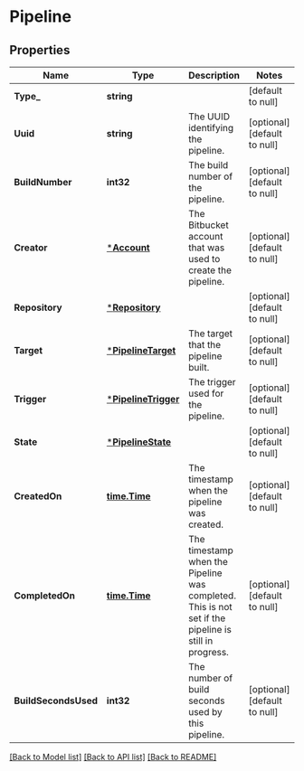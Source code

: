 # Pipeline

## Properties
Name | Type | Description | Notes
------------ | ------------- | ------------- | -------------
**Type_** | **string** |  | [default to null]
**Uuid** | **string** | The UUID identifying the pipeline. | [optional] [default to null]
**BuildNumber** | **int32** | The build number of the pipeline. | [optional] [default to null]
**Creator** | [***Account**](account.md) | The Bitbucket account that was used to create the pipeline. | [optional] [default to null]
**Repository** | [***Repository**](repository.md) |  | [optional] [default to null]
**Target** | [***PipelineTarget**](pipeline_target.md) | The target that the pipeline built. | [optional] [default to null]
**Trigger** | [***PipelineTrigger**](pipeline_trigger.md) | The trigger used for the pipeline. | [optional] [default to null]
**State** | [***PipelineState**](pipeline_state.md) |  | [optional] [default to null]
**CreatedOn** | [**time.Time**](time.Time.md) | The timestamp when the pipeline was created. | [optional] [default to null]
**CompletedOn** | [**time.Time**](time.Time.md) | The timestamp when the Pipeline was completed. This is not set if the pipeline is still in progress. | [optional] [default to null]
**BuildSecondsUsed** | **int32** | The number of build seconds used by this pipeline. | [optional] [default to null]

[[Back to Model list]](../README.md#documentation-for-models) [[Back to API list]](../README.md#documentation-for-api-endpoints) [[Back to README]](../README.md)


